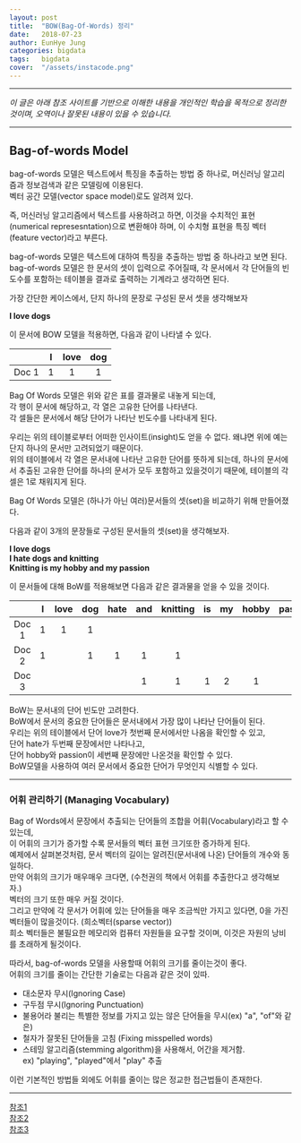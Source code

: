 ```yaml
---
layout: post
title:  "BOW(Bag-Of-Words) 정리"
date:   2018-07-23
author: EunHye Jung
categories: bigdata
tags:	bigdata
cover:  "/assets/instacode.png"
---  
```

  
- - -    
  
*이 글은 아래 참조 사이트를 기반으로 이해한 내용을 개인적인 학습을 목적으로 정리한 것이며, 오역이나 잘못된 내용이 있을 수 있습니다.*
   
- - -    
   
    
## Bag-of-words Model   
   
bag-of-words 모델은 텍스트에서 특징을 추출하는 방법 중 하나로, 머신러닝 알고리즘과 정보검색과 같은 모델링에 이용된다.  
벡터 공간 모델(vector space model)로도 알려져 있다.   
  
즉, 머신러닝 알고리즘에서 텍스트를 사용하려고 하면, 이것을 수치적인 표현(numerical represesntation)으로 변환해야 하며, 이 수치형 표현을 특징 벡터(feature vector)라고 부른다.  
  
bag-of-words 모델은 텍스트에 대하여 특징을 추출하는 방법 중 하나라고 보면 된다.  
bag-of-words 모델은 한 문서의 셋이 입력으로 주어질때, 각 문서에서 각 단어들의 빈도수를 포함하는 테이블을 결과로 출력하는 기계라고 생각하면 된다.    
  
가장 간단한 케이스에서, 단지 하나의 문장로 구성된 문서 셋을 생각해보자   
  
<b> I love dogs </b>  
  
이 문서에 BOW 모델을 적용하면, 다음과 같이 나타낼 수 있다.  
   
   
| <center></center>| <center>I</center> |<center>love</center> |<center> dog </center> |
|--------|--------|--------|--------|
|<center>Doc 1</center>|<center>1</center>|<center>1</center>|<center>1</center>|
    
    
Bag Of Words 모델은 위와 같은 표를 결과물로 내놓게 되는데,  
각 행이 문서에 해당하고, 각 열은 고유한 단어를 나타낸다.  
각 셀들은 문서에서 해당 단어가 나타난 빈도수를 나타내게 된다.   
  
우리는 위의 테이블로부터 어떠한 인사이트(insight)도 얻을 수 없다. 왜냐면 위에 예는 단지 하나의 문서만 고려되었기 때문이다.   
위의 테이블에서 각 열은 문서내에 나타난 고유한 단어를 뜻하게 되는데, 하나의 문서에서 추출된 고유한 단어를 하나의 문서가 모두 포함하고 있을것이기 때문에, 테이블의 각 셀은 1로 채워지게 된다.   
   
Bag Of Words 모델은 (하나가 아닌 여러)문서들의 셋(set)을 비교하기 위해 만들어졌다.    
  
다음과 같이 3개의 문장들로 구성된 문서들의 셋(set)을 생각해보자.  
   
<b> I love dogs </b>  
<b> I hate dogs and knitting </b>  
<b> Knitting is my hobby and my passion </b>   
   
이 문서들에 대해 BoW를 적용해보면 다음과 같은 결과물을 얻을 수 있을 것이다.   
   
   
| <center></center>| <center>I</center> |<center>love</center> |<center> dog </center> |<center> hate </center> |<center> and </center> |<center> knitting </center> |<center> is </center> |<center> my </center> |<center> hobby </center> |<center> passion </center> |
|--------|--------|--------|--------|--------|--------|--------|--------|--------|--------|--------|
|<center>Doc 1</center>|<center>1</center>|<center>1</center>|<center>1</center>|<center></center>|<center></center>|<center></center>|<center></center>|<center></center>|<center></center>|<center></center>|
|<center>Doc 2</center>|<center>1</center>|<center></center>|<center>1</center>|<center>1</center>|<center>1</center>|<center>1</center>|<center></center>|<center></center>|<center></center>|<center></center>|
|<center>Doc 3</center>|<center></center>|<center></center>|<center></center>|<center></center>|<center>1</center>|<center>1</center>|<center>1</center>|<center>2</center>|<center>1</center>|<center>1</center>|           
   
BoW는 문서내의 단어 빈도만 고려한다.  
BoW에서 문서의 중요한 단어들은 문서내에서 가장 많이 나타난 단어들이 된다.  
우리는 위의 테이블에서 단어 love가 첫번째 문서에서만 나옴을 확인할 수 있고,  
단어 hate가 두번째 문장에서만 나타나고,  
단어 hobby와 passion이 세번째 문장에만 나온것을 확인할 수 있다.   
BoW모델을 사용하여 여러 문서에서 중요한 단어가 무엇인지 식별할 수 있다.  
   
   
- - -   
   
### 어휘 관리하기 (Managing Vocabulary)   
  
Bag of Words에서 문장에서 추출되는 단어들의 조합을 어휘(Vocabulary)라고 할 수 있는데,   
이 어휘의 크기가 증가할 수록 문서들의 벡터 표현 크기또한 증가하게 된다.  
예제에서 살펴본것처럼, 문서 벡터의 길이는 알려진(문서내에 나온) 단어들의 개수와 동일하다.  
만약 어휘의 크기가 매우매우 크다면, (수천권의 책에서 어휘를 추출한다고 생각해보자.)  
벡터의 크기 또한 매우 커질 것이다.  
그리고 만약에 각 문서가 어휘에 있는 단어들을 매우 조금씩만 가지고 있다면, 0을 가진 벡터들이 많을것이다. (희소벡터(sparse vector))   
희소 벡터들은 불필요한 메모리와 컴퓨터 자원들을 요구할 것이며, 이것은 자원의 낭비를 초래하게 될것이다.   
  
따라서, bag-of-words 모델을 사용할때 어휘의 크기를 줄이는것이 좋다.  
어휘의 크기를 줄이는 간단한 기술로는 다음과 같은 것이 있따.  
- 대소문자 무시(Ignoring Case)  
- 구두점 무시(Ignoring Punctuation)  
- 불용어라 불리는 특별한 정보를 가지고 있는 않은 단어들을 무시(ex) "a", "of"와 같은)  
- 철자가 잘못된 단어들을 고침 (Fixing misspelled words)  
- 스테밍 알고리즘(stemming algorithm)을 사용해서, 어간을 제거함.   
  ex) "playing", "played"에서 "play" 추출  
  
이런 기본적인 방법들 외에도 어휘를 줄이는 많은 정교한 접근법들이 존재한다.  
    
   
- - -   
     
[참조1](https://en.wikipedia.org/wiki/Bag-of-words_model)   
[참조2](https://machinelearningmastery.com/gentle-introduction-bag-words-model/)   
[참조3](http://datameetsmedia.com/bag-of-words-tf-idf-explained/)    
   
   　
